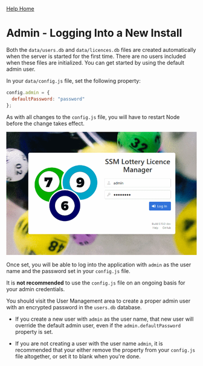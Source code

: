 [Help Home](readme.md)

# Admin - Logging Into a New Install

Both the `data/users.db` and `data/licences.db` files are created automatically
when the server is started for the first time.  There are no users included
when these files are initialized.  You can get started by using the default admin user.

In your `data/config.js` file, set the following property:

```javascript
config.admin = {
  defaultPassword: "password"
};
```

As with all changes to the `config.js` file, you will have to restart Node
before the change takes effect.

![Login Prompt](images/admin-login.png)

Once set, you will be able to log into the application with `admin` as
the user name and the password set in your `config.js` file.

It is **not recommended** to use the `config.js` file on an ongoing basis
for your admin credentials.

You should visit the User Management area
to create a proper admin user with an encrypted password in the `users.db` database.

-   If you create a new user with `admin` as the user name,
    that new user will override the default admin user, even if the `admin.defaultPassword` property is set.

-   If you are not creating a user with the user name `admin`,
    it is recommended that your either remove the property from your `config.js` file altogether,
    or set it to blank when you're done.
